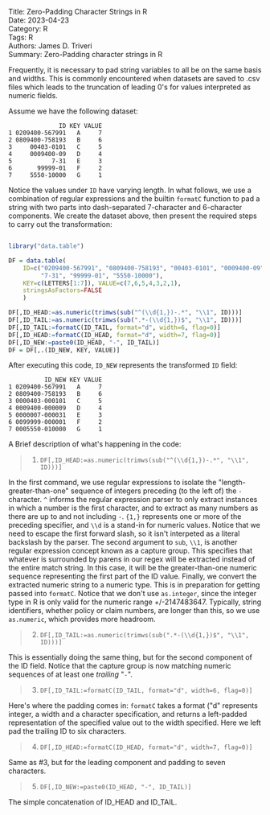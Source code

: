Title: Zero-Padding Character Strings in R   
Date: 2023-04-23              
Category: R                       
Tags: R                 
Authors: James D. Triveri                      
Summary: Zero-Padding character strings in R      


Frequently, it is necessary to pad string variables to all be on the same basis and widths. This is commonly encountered 
when datasets are saved to .csv files which leads to the truncation of leading 0's for values interpreted as numeric 
fields. 

Assume we have the following dataset:

```
              ID KEY VALUE
1 0209400-567991   A     7
2 0809400-758193   B     6
3     00403-0101   C     5
4     0009400-09   D     4
5           7-31   E     3
6       99999-01   F     2
7     5550-10000   G     1
```

Notice the values under `ID` have varying length. In what follows, we use a combination of regular expressions and the 
builtin `formatC` function to pad a string with two parts into dash-separated 7-character and 6-character components.
We create the dataset above, then present the required steps to carry out the transformation:

```R

library("data.table")

DF = data.table(
    ID=c("0209400-567991", "0809400-758193", "00403-0101", "0009400-09", 
         "7-31", "99999-01", "5550-10000"),
    KEY=c(LETTERS[1:7]), VALUE=c(7,6,5,4,3,2,1),
    stringsAsFactors=FALSE
    )

DF[,ID_HEAD:=as.numeric(trimws(sub("^(\\d{1,})-.*", "\\1", ID)))]
DF[,ID_TAIL:=as.numeric(trimws(sub(".*-(\\d{1,})$", "\\1", ID)))]
DF[,ID_TAIL:=formatC(ID_TAIL, format="d", width=6, flag=0)]
DF[,ID_HEAD:=formatC(ID_HEAD, format="d", width=7, flag=0)]
DF[,ID_NEW:=paste0(ID_HEAD, "-", ID_TAIL)]
DF = DF[,.(ID_NEW, KEY, VALUE)]
```

After executing this code, `ID_NEW` represents the transformed `ID` field:

```
          ID_NEW KEY VALUE
1 0209400-567991   A     7
2 0809400-758193   B     6
3 0000403-000101   C     5
4 0009400-000009   D     4
5 0000007-000031   E     3
6 0099999-000001   F     2
7 0005550-010000   G     1
```

A Brief description of what's happening in the code:

>  1. `DF[,ID_HEAD:=as.numeric(trimws(sub("^(\\d{1,})-.*", "\\1", ID)))]`

In the first command, we use regular expressions to isolate the "length-greater-than-one" sequence of integers preceding 
(to the left of) the `-` character. `^` informs the regular expression parser to only extract instances in which a number 
is the first character, and to extract as many numbers as there are up to and not including `-`. `{1,}` represents one or 
more of the preceding specifier, and `\\d` is a stand-in for numeric values. Notice that we need to escape the first 
forward slash, so it isn't interpeted as a literal backslash by the parser. 
The second argument to `sub`, `\\1`, is another regular expression concept known as a capture group. This specifies that 
whatever is surrounded by parens in our regex will be extracted instead of the entire match string. In this 
case, it will be the greater-than-one numeric sequence representing the first part of the ID value. Finally, we convert 
the extracted numeric string to a numeric type. This is in preparation for getting passed into `formatC`. Notice that we 
don't use `as.integer`, since the integer type in R is only valid for the numeric range +/-2147483647. Typically, string 
identifiers, whether policy or claim numbers, are longer than this, so we use `as.numeric`, which provides more headroom. 

> 2. `DF[,ID_TAIL:=as.numeric(trimws(sub(".*-(\\d{1,})$", "\\1", ID)))]`

This is essentially doing the same thing, but for the second component of the ID field. Notice that the capture group is 
now matching numeric sequences of at least one *trailing* "`-`". 

> 3. `DF[,ID_TAIL:=formatC(ID_TAIL, format="d", width=6, flag=0)]`

Here's where the padding comes in: `formatC` takes a format ("d" represents integer, a width and a character specification, 
and returns a left-padded representation of the specified value out to the width specified. Here we left pad the trailing 
ID to six characters. 

> 4. `DF[,ID_HEAD:=formatC(ID_HEAD, format="d", width=7, flag=0)]`

Same as #3, but for the leading component and padding to seven characters. 

> 5. `DF[,ID_NEW:=paste0(ID_HEAD, "-", ID_TAIL)]`

The simple concatenation of ID_HEAD and ID_TAIL. 